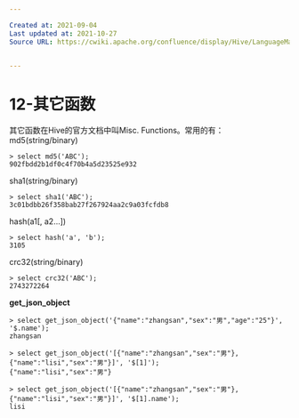 ```yaml
---

Created at: 2021-09-04
Last updated at: 2021-10-27
Source URL: https://cwiki.apache.org/confluence/display/Hive/LanguageManual+UDF#LanguageManualUDF-TypeConversionFunctions


---
```


# 12-其它函数


其它函数在Hive的官方文档中叫Misc. Functions。常用的有：
md5(string/binary)
```
> select md5('ABC');
902fbdd2b1df0c4f70b4a5d23525e932
```
sha1(string/binary)
```
> select sha1('ABC');
3c01bdbb26f358bab27f267924aa2c9a03fcfdb8
```
hash(a1\[, a2...\])
```
> select hash('a', 'b');
3105
```
crc32(string/binary)
```
> select crc32('ABC');
2743272264
```

**get\_json\_object**
```
> select get_json_object('{"name":"zhangsan","sex":"男","age":"25"}', '$.name');
zhangsan
```
```
> select get_json_object('[{"name":"zhangsan","sex":"男"},{"name":"lisi","sex":"男"}]', '$[1]');
{"name":"lisi","sex":"男"}
```
```
> select get_json_object('[{"name":"zhangsan","sex":"男"},{"name":"lisi","sex":"男"}]', '$[1].name');
lisi
```

